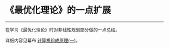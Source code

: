 # 《最优化理论》的一点扩展
***
在学习《最优化理论》时对非线性规划部分做的一点总结。  

详细内容见幕布 [计算机组成原理(一)](https://www.mubucm.com/doc/hzIRh7wYMK)。